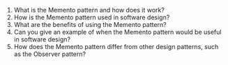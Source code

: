 

1. What is the Memento pattern and how does it work?
2. How is the Memento pattern used in software design?
3. What are the benefits of using the Memento pattern?
4. Can you give an example of when the Memento pattern would be useful in software design?
5. How does the Memento pattern differ from other design patterns, such as the Observer pattern?